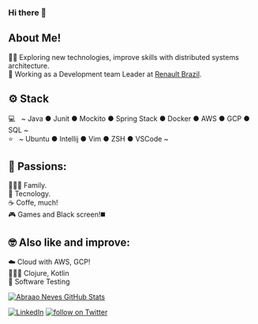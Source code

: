### Hi there 👋

<!--
**abraaoneves/abraaoneves** is a ✨ _special_ ✨ repository because its `README.md` (this file) appears on your GitHub profile.

Here are some ideas to get you started:

- 🔭 I’m currently working on ...
- 🌱 I’m currently learning ...
- 👯 I’m looking to collaborate on ...
- 🤔 I’m looking for help with ...
- 💬 Ask me about ...
- 📫 How to reach me: ...
- 😄 Pronouns: ...
- ⚡ Fun fact: ...
-->
## About Me!

  🙋🏻‍ Exploring new technologies, improve skills with distributed systems architecture.  
  💼 Working as a Development team Leader at [Renault Brazil](https://renault.com.br).

## ⚙️ Stack

  💻 &nbsp; ~ Java ● Junit ● Mockito ● Spring Stack ● Docker ● AWS ● GCP ● SQL ~  
  ⭐ &nbsp; ~ Ubuntu ● Intellij ● Vim ● ZSH ● VSCode ~

## 🤩 Passions:
  👨‍👩‍👧 Family.  
  🤖 Tecnology.  
  ☕ Coffe, much!  
  🎮 Games and Black screen!◼️  
  
## 🤓 Also like and improve:
  ☁️ Cloud with AWS, GCP!  
  🧑🏻‍💻 Clojure, Kotlin  
  🧪 Software Testing
  
  
[![Abraao Neves GitHub Stats](https://github-readme-stats.vercel.app/api?username=abraaoneves&show_icons=true)](https://github.com/abraaoneves)


<a href="https://www.linkedin.com/in/abraao-neves"><img alt="LinkedIn" src="https://img.shields.io/badge/LinkedIn-Abraão%20Neves-blue?style=flat&logo=linkedin"></a>
<a href="https://twitter.com/intent/follow?screen_name=abraaobneves"><img src="https://img.shields.io/twitter/follow/abraaobneves?style=social&logo=twitter" alt="follow on Twitter"></a>

